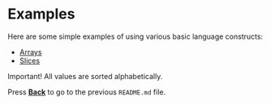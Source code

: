 # Examples

Here are some simple examples of using various basic language constructs:

* [Arrays](arrays/README.md "README.md")
* [Slices](slices/README.md "README.md")

Important! All values are sorted alphabetically.

Press **[Back](../../README.md "Return to previous README.md")** to go to the previous `README.md` file.